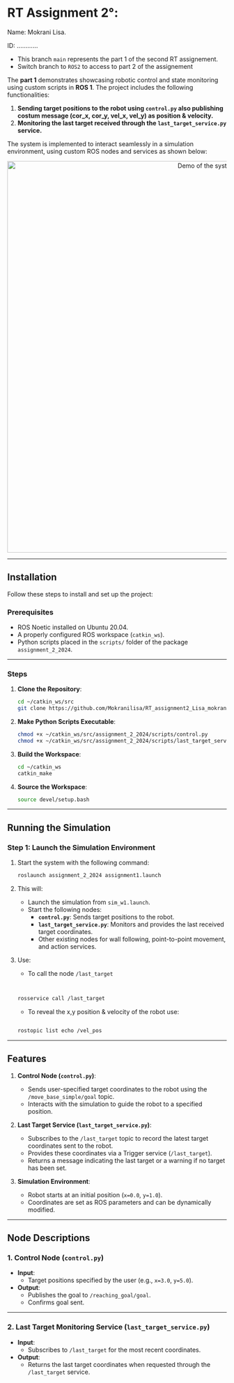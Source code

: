 # RT Assignment 2°: 

Name: Mokrani Lisa.

ID: ............

- This branch `main` represents the part 1 of the second RT assignement.
- Switch branch to `ROS2` to access to part 2 of the assignement 

The **part 1** demonstrates showcasing robotic control and state monitoring using custom scripts in **ROS 1**. The project includes the following functionalities:

1. **Sending target positions to the robot using `control.py` also publishing costum message (cor_x, cor_y, vel_x, vel_y) as position & velocity.**
2. **Monitoring the last target received through the `last_target_service.py` service.**

The system is implemented to interact seamlessly in a simulation environment, using custom ROS nodes and services as shown below:
<p align="center">
<img src="result.gif" alt="Demo of the system" width="900">
</p>

---

## Installation

Follow these steps to install and set up the project:

### Prerequisites
- ROS Noetic installed on Ubuntu 20.04.
- A properly configured ROS workspace (`catkin_ws`).
- Python scripts placed in the `scripts/` folder of the package `assignment_2_2024`.

---

### Steps
1. **Clone the Repository**:
    ```bash
    cd ~/catkin_ws/src
    git clone https://github.com/Mokranilisa/RT_assignment2_Lisa_mokrani/tree/main
    ```

2. **Make Python Scripts Executable**:
    ```bash
    chmod +x ~/catkin_ws/src/assignment_2_2024/scripts/control.py
    chmod +x ~/catkin_ws/src/assignment_2_2024/scripts/last_target_service.py
    ```

3. **Build the Workspace**:
    ```bash
    cd ~/catkin_ws
    catkin_make
    ```

4. **Source the Workspace**:
    ```bash
    source devel/setup.bash
    ```

---

## Running the Simulation

### Step 1: Launch the Simulation Environment

1. Start the system with the following command:
    ```bash
    roslaunch assignment_2_2024 assignment1.launch
    ```

2. This will:
    - Launch the simulation from `sim_w1.launch`.
    - Start the following nodes:
        - **`control.py`**: Sends target positions to the robot.
        - **`last_target_service.py`**: Monitors and provides the last received target coordinates.
        - Other existing nodes for wall following, point-to-point movement, and action services.
3. Use:

    - To call the node `/last_target`

    ```bash
    

    rosservice call /last_target

    ```
   
    - To reveal the x,y position & velocity of the robot use:

    ```bash

    rostopic list echo /vel_pos

    ```
---

## Features

1. **Control Node (`control.py`)**:
   - Sends user-specified target coordinates to the robot using the `/move_base_simple/goal` topic.
   - Interacts with the simulation to guide the robot to a specified position.

2. **Last Target Service (`last_target_service.py`)**:
   - Subscribes to the `/last_target` topic to record the latest target coordinates sent to the robot.
   - Provides these coordinates via a Trigger service (`/last_target`).
   - Returns a message indicating the last target or a warning if no target has been set.

3. **Simulation Environment**:
   - Robot starts at an initial position (`x=0.0`, `y=1.0`).
   - Coordinates are set as ROS parameters and can be dynamically modified.

---

## Node Descriptions

### 1. **Control Node (`control.py`)**
- **Input**:
    - Target positions specified by the user (e.g., `x=3.0`, `y=5.0`).
- **Output**:
    - Publishes the goal to `/reaching_goal/goal`.
    - Confirms goal sent.

---

### 2. **Last Target Monitoring Service (`last_target_service.py`)**
- **Input**:
    - Subscribes to `/last_target` for the most recent coordinates.
- **Output**:
    - Returns the last target coordinates when requested through the `/last_target` service.
